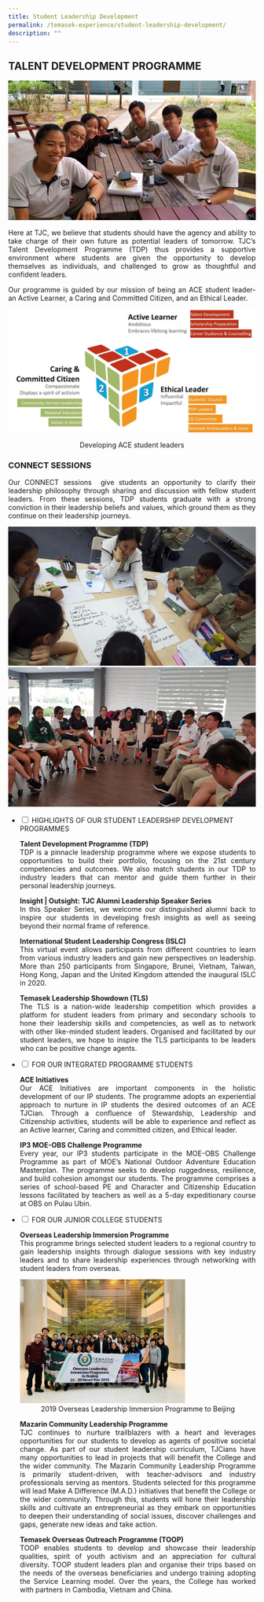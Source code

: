```yaml
---
title: Student Leadership Development
permalink: /temasek-experience/student-leadership-development/
description: ""
---
```

## TALENT DEVELOPMENT PROGRAMME

![](/images/TDP%20Masthead.jpg)

<p style="text-align: justify;">Here at TJC, we believe that students should have the agency and ability to take charge of their own future as potential leaders of tomorrow. TJC’s Talent Development Programme (TDP) thus provides a supportive environment where students are given the opportunity to develop themselves as individuals, and challenged to grow as thoughtful and confident leaders.</p>

<p style="text-align: justify;">Our programme is guided by our mission of being an ACE student leader- an Active Learner, a Caring and Committed Citizen, and an Ethical Leader.</p>


![](/images/Temasek%20Experience/Developing%20the%20ACE%20Student%20Leader.jpeg)


<center>Developing ACE student leaders</center>

### CONNECT SESSIONS

<p style="text-align: justify;">Our CONNECT sessions  give students an opportunity to clarify their leadership philosophy through sharing and discussion with fellow student leaders. From these sessions, TDP students graduate with a strong conviction in their leadership beliefs and values, which ground them as they continue on their leadership journeys.</p>

![](/images/TDP%202.png)![](/images/TDP%203.png)

<ul class="jekyllcodex_accordion">
  <li>
    <input type="checkbox" id="accordion1">
    <label for="accordion1">HIGHLIGHTS OF OUR STUDENT LEADERSHIP DEVELOPMENT PROGRAMMES</label>
    <div>
			<p style="text-align: justify;"><b>Talent Development Programme (TDP)</b><br>TDP is a pinnacle leadership programme where we expose students to opportunities to build their portfolio, focusing on the 21st century competencies and outcomes. We also match students in our TDP to industry leaders that can mentor and guide them further in their personal leadership journeys.</p>
			<p style="text-align: justify;"><b>Insight | Outsight: TJC Alumni Leadership Speaker Series</b><br>In this Speaker Series, we welcome our distinguished alumni back to inspire our students in developing fresh insights as well as seeing beyond their normal frame of reference.</p>
			<p style="text-align: justify;"><b>International Student Leadership Congress (ISLC)</b><br>This virtual event allows participants from different countries to learn from various industry leaders and gain new perspectives on leadership. More than 250 participants from Singapore, Brunei, Vietnam, Taiwan, Hong Kong, Japan and the United Kingdom attended the inaugural ISLC in 2020.</p>
			<p style="text-align: justify;"><b>Temasek Leadership Showdown (TLS)</b><br>The TLS is a nation-wide leadership competition which provides a platform for student leaders from primary and secondary schools to hone their leadership skills and competencies, as well as to network with other like-minded student leaders. Organised and facilitated by our student leaders, we hope to inspire the TLS participants to be leaders who can be positive change agents.</p>
    </div>
	</li> 
  <li>
    <input type="checkbox" id="accordion2">
    <label for="accordion2">FOR OUR INTEGRATED PROGRAMME STUDENTS</label>
    <div>
						<p style="text-align: justify;"><b>ACE Initiatives</b><br>Our ACE Initiatives are important components in the holistic development of our IP students. The programme adopts an experiential approach to nurture in IP students the desired outcomes of an ACE TJCian. Through a confluence of Stewardship, Leadership and Citizenship activities, students will be able to experience and reflect as an Active learner, Caring and committed citizen, and Ethical leader.</p>
			<p style="text-align: justify;"><b>IP3 MOE-OBS Challenge Programme</b><br>Every year, our IP3 students participate in the MOE-OBS Challenge Programme as part of MOE’s National Outdoor Adventure Education Masterplan. The programme seeks to develop ruggedness, resilience, and build cohesion amongst our students. The programme comprises a series of school-based PE and Character and Citizenship Education lessons facilitated by teachers as well as a 5-day expeditionary course at OBS on Pulau Ubin.</p>
    </div>
	</li> 
  <li>
    <input type="checkbox" id="accordion3">
    <label for="accordion3">FOR OUR JUNIOR COLLEGE STUDENTS</label>
    <div>
			<p style="text-align: justify;"><b> Overseas Leadership Immersion Programme</b><br>This programme brings selected student leaders to a regional country to gain leadership insights through dialogue sessions with key industry leaders and to share leadership experiences through networking with student leaders from overseas.</p>
			<img src="/images/Temasek%20Experience/Overseas%20Leadership%20Prog%20Beijing.jpg" style="width:70%">
			<center>2019 Overseas Leadership Immersion Programme to Beijing</center>
				<p style="text-align: justify;"><b>Mazarin Community Leadership Programme</b><br>TJC continues to nurture trailblazers with a heart and leverages opportunities for our students to develop as agents of positive societal change. As part of our student leadership curriculum, TJCians have many opportunities to lead in projects that will benefit the College and the wider community. The Mazarin Community Leadership Programme is primarily student-driven, with teacher-advisors and industry professionals serving as mentors. Students selected for this programme will lead Make A Difference (M.A.D.) initiatives that benefit the College or the wider community. Through this, students will hone their leadership skills and cultivate an entrepreneurial as they embark on opportunities to deepen their understanding of social issues, discover challenges and gaps, generate new ideas and take action.</p>
			<p style="text-align: justify;"><b>Temasek Overseas Outreach Programme (TOOP)</b><br>TOOP enables students to develop and showcase their leadership qualities, spirit of youth activism and an appreciation for cultural diversity. TOOP student leaders plan and organise their trips based on the needs of the overseas beneficiaries and undergo training adopting the Service Learning model. Over the years, the College has worked with partners in Cambodia, Vietnam and China.</p>
    </div>
	</li> 
	</ul>
